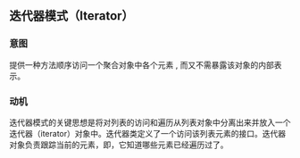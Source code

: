 ## 迭代器模式（Iterator）

### 意图
提供一种方法顺序访问一个聚合对象中各个元素 , 而又不需暴露该对象的内部表示。

### 动机

迭代器模式的关键思想是将对列表的访问和遍历从列表对象中分离出来并放入一个迭代器（iterator）对象中。迭代器类定义了一个访问该列表元素的接口。迭代器对象负责跟踪当前的元素，即，它知道哪些元素已经遍历过了。

